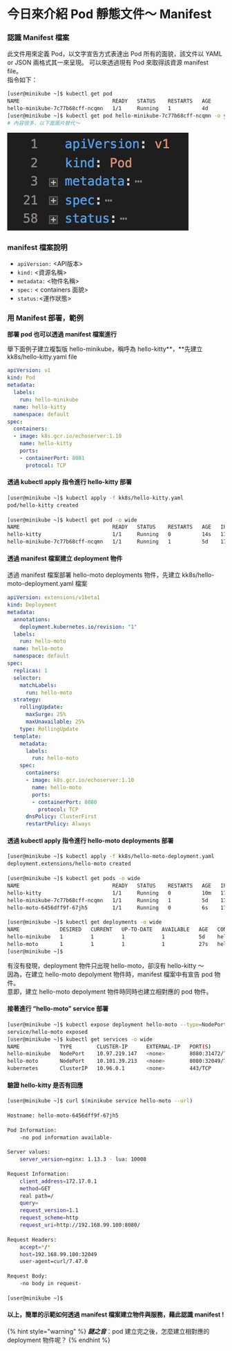 # 今日來介紹 Pod 靜態文件～ Manifest

### 認識 Manifest 檔案

此文件用來定義 Pod，以文字宣告方式表達出 Pod 所有的面貌，該文件以 YAML or JSON 兩格式其一來呈現。 可以來透過現有 Pod 來取得該資源 manifest file。   
指令如下：

```bash
[user@minikube ~]$ kubectl get pod
NAME                              READY   STATUS    RESTARTS   AGE
hello-minikube-7c77b68cff-ncqmn   1/1     Running   1          4d
[user@minikube ~]$ kubectl get pod hello-minikube-7c77b68cff-ncqmn -o yaml
# 內容很多，以下面圖片替代～
```

![](.gitbook/assets/image.png)

### manifest 檔案說明

* `apiVersion:`  &lt;API版本&gt;
* `kind:` &lt;資源名稱&gt; 
* `metadata:` &lt;物件名稱&gt; 
* `spec:` &lt; containers 面貌&gt; 
* `status:`&lt;運作狀態&gt;

### 用 Manifest 部署，範例

**部署 pod 也可以透過 manifest 檔案進行**

舉下面例子建立複製版 hello-minikube，稱呼為 hello-kitty**，**先建立 kk8s/hello-kitty.yaml file

```yaml
apiVersion: v1
kind: Pod
metadata:
  labels:
    run: hello-minikube
  name: hello-kitty
  namespace: default
spec:
  containers:
  - image: k8s.gcr.io/echoserver:1.10
    name: hello-kitty
    ports:
    - containerPort: 8081
      protocol: TCP
```

#### 透過 kubectl apply 指令進行 hello-kitty 部署

```bash
[user@minikube ~]$ kubectl apply -f kk8s/hello-kitty.yaml
pod/hello-kitty created

[user@minikube ~]$ kubectl get pod -o wide
NAME                              READY   STATUS    RESTARTS   AGE   IP           NODE
hello-kitty                       1/1     Running   0          14s   172.17.0.6   minikube
hello-minikube-7c77b68cff-ncqmn   1/1     Running   1          5d    172.17.0.4   minikube
```

#### 透過 manifest 檔案建立 deployment 物件

透過 manifest 檔案部署 hello-moto deployments 物件，先建立 kk8s/hello-moto-deployment.yaml 檔案

```yaml
apiVersion: extensions/v1beta1
kind: Deployment
metadata:
  annotations:
    deployment.kubernetes.io/revision: "1"
  labels:
    run: hello-moto
  name: hello-moto
  namespace: default
spec:
  replicas: 1
  selector:
    matchLabels:
      run: hello-moto
  strategy:
    rollingUpdate:
      maxSurge: 25%
      maxUnavailable: 25%
    type: RollingUpdate
  template:
    metadata:
      labels:
        run: hello-moto
    spec:
      containers:
      - image: k8s.gcr.io/echoserver:1.10
        name: hello-moto
        ports:
        - containerPort: 8080
          protocol: TCP
      dnsPolicy: ClusterFirst
      restartPolicy: Always
```

#### 透過 kubectl apply 指令進行 hello-moto deployments 部署

```bash
[user@minikube ~]$ kubectl apply -f kk8s/hello-moto-deployment.yaml
deployment.extensions/hello-moto created

[user@minikube ~]$ kubectl get pods -o wide
NAME                              READY   STATUS    RESTARTS   AGE   IP           NODE
hello-kitty                       1/1     Running   0          10m   172.17.0.6   minikube
hello-minikube-7c77b68cff-ncqmn   1/1     Running   1          5d    172.17.0.4   minikube
hello-moto-6456dff9f-67jh5        1/1     Running   0          6s    172.17.0.7   minikube

[user@minikube ~]$ kubectl get deployments -o wide
NAME             DESIRED   CURRENT   UP-TO-DATE   AVAILABLE   AGE   CONTAINERS       IMAGES                       SELECTOR
hello-minikube   1         1         1            1           5d    hello-minikube   k8s.gcr.io/echoserver:1.10   run=hello-minikube
hello-moto       1         1         1            1           27s   hello-moto       k8s.gcr.io/echoserver:1.10   run=hello-moto
[user@minikube ~]$
```

有沒有發現，deployment 物件只出現 hello-moto，卻沒有 hello-kitty ～  
因為，在建立 hello-moto depolyment 物件時，manifest 檔案中有宣告 pod 物件。  
意即，建立 hello-moto depolyment 物件時同時也建立相對應的 pod 物件。

#### 接著進行 “hello-moto” service 部署

```bash
[user@minikube ~]$ kubectl expose deployment hello-moto --type=NodePort
service/hello-moto exposed
[user@minikube ~]$ kubectl get services -o wide
NAME             TYPE        CLUSTER-IP      EXTERNAL-IP   PORT(S)          AGE   SELECTOR
hello-minikube   NodePort    10.97.219.147   <none>        8080:31472/TCP   5d    run=hello-minikube
hello-moto       NodePort    10.101.39.213   <none>        8080:32049/TCP   17s   run=hello-moto
kubernetes       ClusterIP   10.96.0.1       <none>        443/TCP          6d    <none>
```

#### 驗證 hello-kitty 是否有回應

```bash
[user@minikube ~]$ curl $(minikube service hello-moto --url)

Hostname: hello-moto-6456dff9f-67jh5

Pod Information:
	-no pod information available-

Server values:
	server_version=nginx: 1.13.3 - lua: 10008

Request Information:
	client_address=172.17.0.1
	method=GET
	real path=/
	query=
	request_version=1.1
	request_scheme=http
	request_uri=http://192.168.99.100:8080/

Request Headers:
	accept=*/*
	host=192.168.99.100:32049
	user-agent=curl/7.47.0

Request Body:
	-no body in request-

[user@minikube ~]$ 
```

#### 以上，簡單的示範如何透過 manifest 檔案建立物件與服務，藉此認識 manifest !

{% hint style="warning" %}
_**謎之音**_：pod 建立完之後，怎麼建立相對應的 deployment 物件呢？
{% endhint %}

